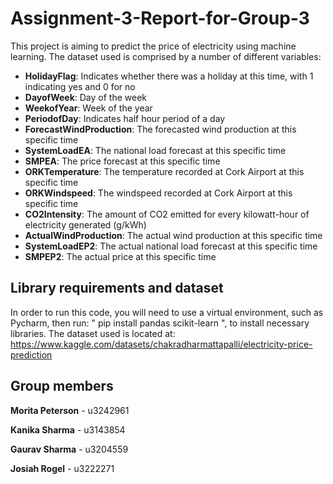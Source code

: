 # Assignment-3-Report-for-Group-3

This project is aiming to predict the price of electricity using machine learning. The dataset used is comprised by a number of different variables:

- **HolidayFlag**: Indicates whether there was a holiday at this time, with 1 indicating yes and 0 for no
- **DayofWeek**: Day of the week
- **WeekofYear**: Week of the year
- **PeriodofDay**: Indicates half hour period of a day
- **ForecastWindProduction**: The forecasted wind production at this specific time
- **SystemLoadEA**: The national load forecast at this specific time
- **SMPEA**: The price forecast at this specific time
- **ORKTemperature**: The temperature recorded at Cork Airport at this specific time
- **ORKWindspeed**: The windspeed recorded at Cork Airport at this specific time
- **CO2Intensity**: The amount of CO2 emitted for every kilowatt-hour of electricity generated (g/kWh)
- **ActualWindProduction**: The actual wind production at this specific time
- **SystemLoadEP2**: The actual national load forecast at this specific time
- **SMPEP2**: The actual price at this specific time

## Library requirements and dataset

In order to run this code, you will need to use a virtual environment, such as Pycharm, then run: " pip install pandas scikit-learn ", to install necessary libraries. The dataset used is located at: https://www.kaggle.com/datasets/chakradharmattapalli/electricity-price-prediction

## Group members

**Morita Peterson** - u3242961

**Kanika Sharma** - u3143854

**Gaurav Sharma** - u3204559

**Josiah Rogel** - u3222271





